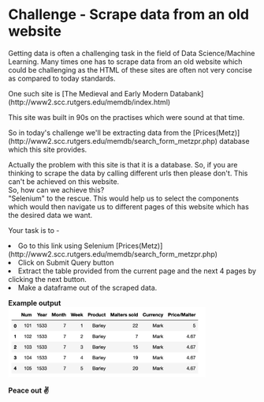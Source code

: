 # Challenge - Scrape data from an old website
<p>Getting data is often a challenging task in the field of Data Science/Machine Learning.
Many times one has to scrape data from an old website which could be challenging as the HTML of these sites are often not very concise as compared to today standards.
<p>
<p>One such site is [The Medieval and Early Modern Databank](http://www2.scc.rutgers.edu/memdb/index.html)
</p>
<p>This site was built in 90s on the practises which were sound at that time.</p>
<p>So in today's challenge we'll be extracting data from the [Prices(Metz)](http://www2.scc.rutgers.edu/memdb/search_form_metzpr.php) database which this site provides.
</p>
<p>Actually the problem with this site is that it is a database. So, if you are thinking to scrape the data by calling different urls then please don't. This can't be achieved on this website.<br>
So, how can we achieve this?
<br>
"Selenium" to the rescue. This would help us to select the components which would then navigate us to different pages of this website which has the desired data we want.
</p>
<p>Your task is to - 
<li>Go to this link using Selenium [Prices(Metz)](http://www2.scc.rutgers.edu/memdb/search_form_metzpr.php)
<li>Click on Submit Query button
<li>Extract the table provided from the current page and the next 4 pages by clicking the next button.
<li>Make a dataframe out of the scraped data.
</p>

**Example output**<br>
<img width="400" src="./ss.png">

**Peace out ✌️**